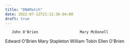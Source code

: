 ```yaml
---
title: "DNAMatch"
date: 2022-07-12T21:11:36-04:00
draft: true
---
```


       John O'Brien                   Mary McDonell 
      
Edward O'Brien   Mary Stapleton       William Tobin  Ellen O'Brien


